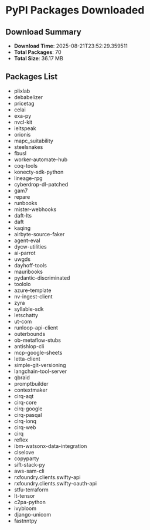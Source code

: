 # PyPI Packages Downloaded

## Download Summary
- **Download Time**: 2025-08-21T23:52:29.359511
- **Total Packages**: 70
- **Total Size**: 36.17 MB

## Packages List
- plixlab
- debabelizer
- pricetag
- celai
- exa-py
- nvcl-kit
- ieltspeak
- orionis
- mapc_suitability
- steelsnakes
- fbusl
- worker-automate-hub
- coq-tools
- konecty-sdk-python
- lineage-rpg
- cyberdrop-dl-patched
- gam7
- repare
- runbooks
- mister-webhooks
- daft-lts
- daft
- kaqing
- airbyte-source-faker
- agent-eval
- dycw-utilities
- ai-parrot
- uwgds
- dayhoff-tools
- mauribooks
- pydantic-discriminated
- toololo
- azure-template
- nv-ingest-client
- zyra
- syllable-sdk
- letschatty
- ut-com
- runloop-api-client
- outerbounds
- ob-metaflow-stubs
- antishlop-cli
- mcp-google-sheets
- letta-client
- simple-git-versioning
- langchain-tool-server
- qbraid
- promptbuilder
- contextmaker
- cirq-aqt
- cirq-core
- cirq-google
- cirq-pasqal
- cirq-ionq
- cirq-web
- cirq
- reflex
- ibm-watsonx-data-integration
- clselove
- copyparty
- sift-stack-py
- aws-sam-cli
- rxfoundry.clients.swifty-api
- rxfoundry.clients.swifty-oauth-api
- stfu-terraform
- lt-tensor
- c2pa-python
- ivybloom
- django-unicom
- fastnntpy
